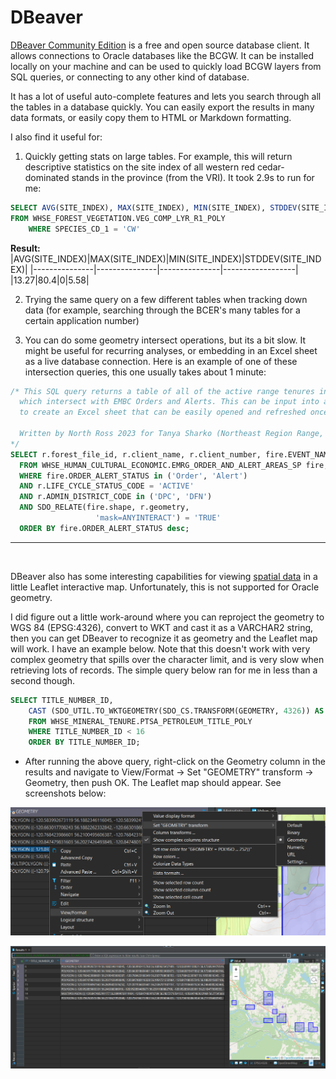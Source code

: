 # DBeaver

[DBeaver Community Edition](https://dbeaver.io/) is a free and open source database client. It allows connections to Oracle databases like the BCGW. It can be installed locally on your machine and can be used to quickly load BCGW layers from SQL queries, or connecting to any other kind of database. 

It has a lot of useful auto-complete features and lets you search through all the tables in a database quickly. You can easily export the results in many data formats, or easily copy them to HTML or Markdown formatting.

I also find it useful for:

1. Quickly getting stats on large tables. For example, this will return descriptive statistics on the site index of all western red cedar-dominated stands in the province (from the VRI). It took 2.9s to run for me:

```sql
SELECT AVG(SITE_INDEX), MAX(SITE_INDEX), MIN(SITE_INDEX), STDDEV(SITE_INDEX) 
FROM WHSE_FOREST_VEGETATION.VEG_COMP_LYR_R1_POLY 
    WHERE SPECIES_CD_1 = 'CW'
```
<b>Result:</b>
|AVG(SITE_INDEX)|MAX(SITE_INDEX)|MIN(SITE_INDEX)|STDDEV(SITE_INDEX)|
|---------------|---------------|---------------|------------------|
|13.27|80.4|0|5.58|

2. Trying the same query on a few different tables when tracking down data (for example, searching through the BCER's many tables for a certain application number)

3. You can do some geometry intersect operations, but its a bit slow. It might be useful for recurring analyses, or embedding in an Excel sheet as a live database connection. Here is an example of one of these intersection queries, this one usually takes about 1 minute:
```sql
/* This SQL query returns a table of all of the active range tenures in the Northeast (Forest File ID and Client Number) 
  which intersect with EMBC Orders and Alerts. This can be input into an Excel sheet with a live BCGW database connection
  to create an Excel sheet that can be easily opened and refreshed once the user configures the database connection.

  Written by North Ross 2023 for Tanya Sharko (Northeast Region Range, FOR)
*/
SELECT r.forest_file_id, r.client_name, r.client_number, fire.EVENT_NAME, fire.ORDER_ALERT_STATUS
  FROM WHSE_HUMAN_CULTURAL_ECONOMIC.EMRG_ORDER_AND_ALERT_AREAS_SP fire, WHSE_FOREST_TENURE.FTEN_RANGE_POLY_SVW r
  WHERE fire.ORDER_ALERT_STATUS in ('Order', 'Alert')
  AND r.LIFE_CYCLE_STATUS_CODE = 'ACTIVE'
  AND r.ADMIN_DISTRICT_CODE in ('DPC', 'DFN')
  AND SDO_RELATE(fire.shape, r.geometry,
                   'mask=ANYINTERACT') = 'TRUE'
  ORDER BY fire.ORDER_ALERT_STATUS desc;
```

---
<br>

DBeaver also has some interesting capabilities for viewing [spatial data](https://dbeaver.com/docs/dbeaver/Working-with-Spatial-GIS-data/) in a little Leaflet interactive map. Unfortunately, this is not supported for Oracle geometry. 

I did figure out a little work-around where you can reproject the geometry to WGS 84 (EPSG:4326), convert to WKT and cast it as a VARCHAR2 string, then you can get DBeaver to recognize it as geometry and the Leaflet map will work. I have an example below. Note that this doesn't work with very complex geometry that spills over the character limit, and is very slow when retrieving lots of records. The simple query below ran for me in less than a second though.


```sql
SELECT TITLE_NUMBER_ID, 
    CAST (SDO_UTIL.TO_WKTGEOMETRY(SDO_CS.TRANSFORM(GEOMETRY, 4326)) AS VARCHAR2(2000)) AS geometry
    FROM WHSE_MINERAL_TENURE.PTSA_PETROLEUM_TITLE_POLY 
    WHERE TITLE_NUMBER_ID < 16 
    ORDER BY TITLE_NUMBER_ID;
```
  - After running the above query, right-click on the Geometry column in the results and navigate to View/Format -> Set "GEOMETRY" transform -> Geometry, then push OK. The Leaflet map should appear. See screenshots below:

![Screenshot showing how to set the field to a Geometry format](img/geometry-dbeaver-rightclick.png)

![Screenshot of the results table and Leaflet map](img/geometry-dbeaver-fullresults.png)